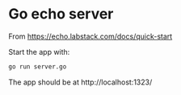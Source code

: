 # Go echo server

From https://echo.labstack.com/docs/quick-start

Start the app with:

```bash
go run server.go
```

The app should be at http://localhost:1323/